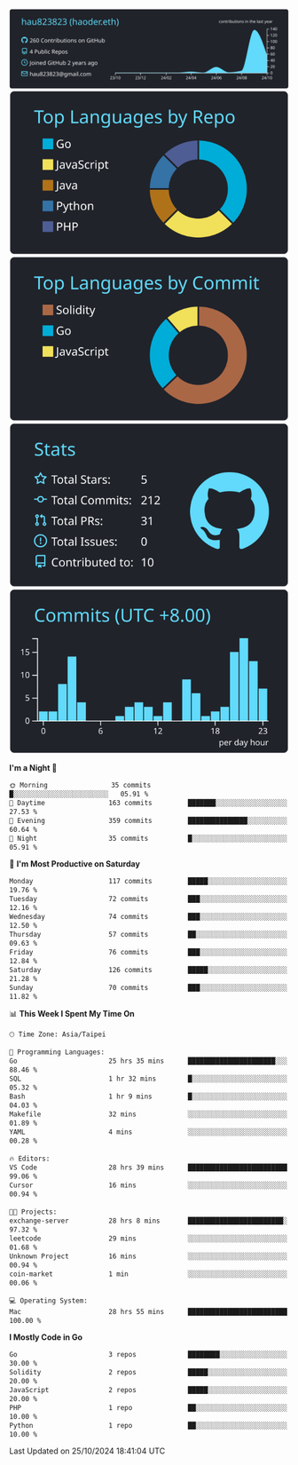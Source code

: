 [![](https://raw.githubusercontent.com/hau823823/hau823823/master/profile-summary-card-output/react/0-profile-details.svg)](https://github.com/vn7n24fzkq/github-profile-summary-cards)
[![](https://raw.githubusercontent.com/hau823823/hau823823/master/profile-summary-card-output/react/1-repos-per-language.svg)](https://github.com/vn7n24fzkq/github-profile-summary-cards) [![](https://raw.githubusercontent.com/hau823823/hau823823/master/profile-summary-card-output/react/2-most-commit-language.svg)](https://github.com/vn7n24fzkq/github-profile-summary-cards)
[![](https://raw.githubusercontent.com/hau823823/hau823823/master/profile-summary-card-output/react/3-stats.svg)](https://github.com/vn7n24fzkq/github-profile-summary-cards) [![](https://raw.githubusercontent.com/hau823823/hau823823/master/profile-summary-card-output/react/4-productive-time.svg)](https://github.com/vn7n24fzkq/github-profile-summary-cards)

<!--START_SECTION:waka-->
**I'm a Night 🦉** 

```text
🌞 Morning                35 commits          █░░░░░░░░░░░░░░░░░░░░░░░░   05.91 % 
🌆 Daytime                163 commits         ███████░░░░░░░░░░░░░░░░░░   27.53 % 
🌃 Evening                359 commits         ███████████████░░░░░░░░░░   60.64 % 
🌙 Night                  35 commits          █░░░░░░░░░░░░░░░░░░░░░░░░   05.91 % 
```
📅 **I'm Most Productive on Saturday** 

```text
Monday                   117 commits         █████░░░░░░░░░░░░░░░░░░░░   19.76 % 
Tuesday                  72 commits          ███░░░░░░░░░░░░░░░░░░░░░░   12.16 % 
Wednesday                74 commits          ███░░░░░░░░░░░░░░░░░░░░░░   12.50 % 
Thursday                 57 commits          ██░░░░░░░░░░░░░░░░░░░░░░░   09.63 % 
Friday                   76 commits          ███░░░░░░░░░░░░░░░░░░░░░░   12.84 % 
Saturday                 126 commits         █████░░░░░░░░░░░░░░░░░░░░   21.28 % 
Sunday                   70 commits          ███░░░░░░░░░░░░░░░░░░░░░░   11.82 % 
```


📊 **This Week I Spent My Time On** 

```text
🕑︎ Time Zone: Asia/Taipei

💬 Programming Languages: 
Go                       25 hrs 35 mins      ██████████████████████░░░   88.46 % 
SQL                      1 hr 32 mins        █░░░░░░░░░░░░░░░░░░░░░░░░   05.32 % 
Bash                     1 hr 9 mins         █░░░░░░░░░░░░░░░░░░░░░░░░   04.03 % 
Makefile                 32 mins             ░░░░░░░░░░░░░░░░░░░░░░░░░   01.89 % 
YAML                     4 mins              ░░░░░░░░░░░░░░░░░░░░░░░░░   00.28 % 

🔥 Editors: 
VS Code                  28 hrs 39 mins      █████████████████████████   99.06 % 
Cursor                   16 mins             ░░░░░░░░░░░░░░░░░░░░░░░░░   00.94 % 

🐱‍💻 Projects: 
exchange-server          28 hrs 8 mins       ████████████████████████░   97.32 % 
leetcode                 29 mins             ░░░░░░░░░░░░░░░░░░░░░░░░░   01.68 % 
Unknown Project          16 mins             ░░░░░░░░░░░░░░░░░░░░░░░░░   00.94 % 
coin-market              1 min               ░░░░░░░░░░░░░░░░░░░░░░░░░   00.06 % 

💻 Operating System: 
Mac                      28 hrs 55 mins      █████████████████████████   100.00 % 
```

**I Mostly Code in Go** 

```text
Go                       3 repos             ████████░░░░░░░░░░░░░░░░░   30.00 % 
Solidity                 2 repos             █████░░░░░░░░░░░░░░░░░░░░   20.00 % 
JavaScript               2 repos             █████░░░░░░░░░░░░░░░░░░░░   20.00 % 
PHP                      1 repo              ██░░░░░░░░░░░░░░░░░░░░░░░   10.00 % 
Python                   1 repo              ██░░░░░░░░░░░░░░░░░░░░░░░   10.00 % 
```




 Last Updated on 25/10/2024 18:41:04 UTC
<!--END_SECTION:waka-->
